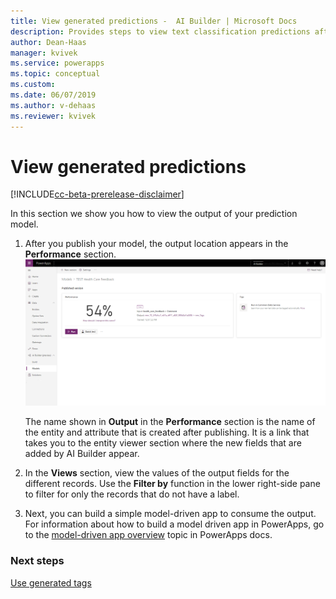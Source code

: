 ```yaml
---
title: View generated predictions -  AI Builder | Microsoft Docs
description: Provides steps to view text classification predictions after you publish your model in AI Builder.
author: Dean-Haas
manager: kvivek
ms.service: powerapps
ms.topic: conceptual
ms.custom: 
ms.date: 06/07/2019
ms.author: v-dehaas
ms.reviewer: kvivek
---
```


# View generated predictions

[!INCLUDE[cc-beta-prerelease-disclaimer](./includes/cc-beta-prerelease-disclaimer.md)]

In this section we show you how to view the output of your prediction model.
 
1. After you publish your model, the output location appears in the **Performance** section.
    ![Tags output location screen](media/tags-output-location.png)

    The name shown in **Output** in the **Performance** section is the name of the entity and attribute that is created after publishing. It is a link that takes you to the entity viewer section where the new fields that are added by AI Builder appear. 
 
2. In the **Views** section, view the values of the output fields for the different records. Use the **Filter by** function in the lower right-side pane to filter for only the records that do not have a label.
3. Next, you can build a simple model-driven app to consume the output. For information about how to build a model driven app in PowerApps, go to the [model-driven app overview](/powerapps/maker/model-driven-apps/model-driven-app-overview) topic in PowerApps docs.

### Next steps

[Use generated tags](text-classification-model-use-tags.md) 

